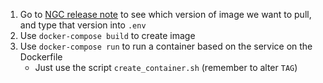 1. Go to [NGC release note](https://docs.nvidia.com/deeplearning/frameworks/tensorflow-release-notes/index.html) to see which version of image we want to pull, and type that version into `.env`
2. Use `docker-compose build` to create image
3. Use `docker-compose run` to run a container based on the service on the Dockerfile
   - Just use the script `create_container.sh` (remember to alter `TAG`)
